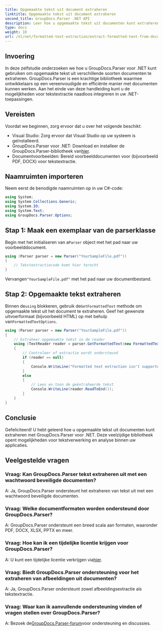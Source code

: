 ```yaml
---
title: Opgemaakte tekst uit document extraheren
linktitle: Opgemaakte tekst uit document extraheren
second_title: GroupDocs.Parser .NET API
description: Leer hoe u opgemaakte tekst uit documenten kunt extraheren met GroupDocs.Parser voor .NET. Eenvoudige en efficiënte tekstextractie voor uw toepassingen.
type: docs
weight: 10
url: /nl/net/formatted-text-extraction/extract-formatted-text-from-document/
---
```

## Invoering
In deze zelfstudie onderzoeken we hoe u GroupDocs.Parser voor .NET kunt gebruiken om opgemaakte tekst uit verschillende soorten documenten te extraheren. GroupDocs.Parser is een krachtige bibliotheek waarmee ontwikkelaars op een vereenvoudigde en efficiënte manier met documenten kunnen werken. Aan het einde van deze handleiding kunt u de mogelijkheden voor tekstextractie naadloos integreren in uw .NET-toepassingen.
## Vereisten
Voordat we beginnen, zorg ervoor dat u over het volgende beschikt:
- Visual Studio: Zorg ervoor dat Visual Studio op uw systeem is geïnstalleerd.
-  GroupDocs.Parser voor .NET: Download en installeer de GroupDocs.Parser-bibliotheek van[hier](https://releases.groupdocs.com/parser/net/).
- Documentvoorbeelden: Bereid voorbeelddocumenten voor (bijvoorbeeld PDF, DOCX) voor tekstextractie.
## Naamruimten importeren
Neem eerst de benodigde naamruimten op in uw C#-code:
```csharp
using System;
using System.Collections.Generic;
using System.IO;
using System.Text;
using GroupDocs.Parser.Options;
```
## Stap 1: Maak een exemplaar van de parserklasse
 Begin met het initialiseren van a`Parser` object met het pad naar uw voorbeelddocument.
```csharp
using (Parser parser = new Parser("YourSampleFile.pdf"))
{
    // Tekstextractiecode komt hier terecht
}
```
 Vervangen`"YourSampleFile.pdf"` met het pad naar uw documentbestand.

## Stap 2: Opgemaakte tekst extraheren
 Binnen de`using` blokkeren, gebruik de`GetFormattedText` methode om opgemaakte tekst uit het document te extraheren. Geef het gewenste uitvoerformaat (bijvoorbeeld HTML) op met behulp van`FormattedTextOptions`.
```csharp
using (Parser parser = new Parser("YourSampleFile.pdf"))
{
    // Extraheer opgemaakte tekst in de reader
    using (TextReader reader = parser.GetFormattedText(new FormattedTextOptions(FormattedTextMode.Html)))
    {
        // Controleer of extractie wordt ondersteund
        if (reader == null)
        {
            Console.WriteLine("Formatted text extraction isn't supported.");
        }
        else
        {
            // Lees en toon de geëxtraheerde tekst
            Console.WriteLine(reader.ReadToEnd());
        }
    }
}
```

## Conclusie
Gefeliciteerd! U hebt geleerd hoe u opgemaakte tekst uit documenten kunt extraheren met GroupDocs.Parser voor .NET. Deze veelzijdige bibliotheek opent mogelijkheden voor tekstverwerking en analyse binnen uw applicaties.

## Veelgestelde vragen
### Vraag: Kan GroupDocs.Parser tekst extraheren uit met een wachtwoord beveiligde documenten?
A: Ja, GroupDocs.Parser ondersteunt het extraheren van tekst uit met een wachtwoord beveiligde documenten.
### Vraag: Welke documentformaten worden ondersteund door GroupDocs.Parser?
A: GroupDocs.Parser ondersteunt een breed scala aan formaten, waaronder PDF, DOCX, XLSX, PPTX en meer.
### Vraag: Hoe kan ik een tijdelijke licentie krijgen voor GroupDocs.Parser?
 A: U kunt een tijdelijke licentie verkrijgen via[hier](https://purchase.groupdocs.com/temporary-license/).
### Vraag: Biedt GroupDocs.Parser ondersteuning voor het extraheren van afbeeldingen uit documenten?
A: Ja, GroupDocs.Parser ondersteunt zowel afbeeldingsextractie als tekstextractie.
### Vraag: Waar kan ik aanvullende ondersteuning vinden of vragen stellen over GroupDocs.Parser?
 A: Bezoek de[GroupDocs.Parser-forum](https://forum.groupdocs.com/c/parser/17)voor ondersteuning en discussies.